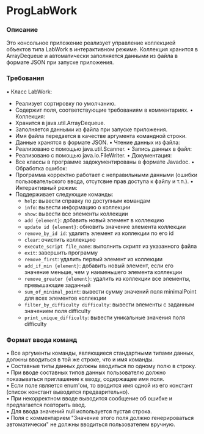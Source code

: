 # ProgLabWork
 
### Описание

Это консольное приложение реализует управление коллекцией объектов типа LabWork в интерактивном режиме. Коллекция хранится в ArrayDequeue и автоматически заполняется данными из файла в формате JSON при запуске приложения.

### Требования

• Класс LabWork:
  * Реализует сортировку по умолчанию.
  * Содержит поля, соответствующие требованиям в комментариях.
• Коллекция:
  * Хранится в java.util.ArrayDequeue.
  * Заполняется данными из файла при запуске приложения.
  * Имя файла передается в качестве аргумента командной строки.
  * Данные хранятся в формате JSON.
• Чтение данных из файла:
  * Реализовано с помощью java.util.Scanner.
• Запись данных в файл:
  * Реализовано с помощью java.io.FileWriter.
• Документация:
  * Все классы в программе задокументированы в формате Javadoc.
• Обработка ошибок:
  * Программа корректно работает с неправильными данными (ошибки пользовательского ввода, отсутсвие прав доступа к файлу и т.п.).
• Интерактивный режим:
  * Поддерживает следующие команды:
    * ```help```: вывести справку по доступным командам
    * ```info```: вывести информацию о коллекции
    * ```show```: вывести все элементы коллекции
    * ```add {element}```: добавить новый элемент в коллекцию
    * ```update id {element}```: обновить значение элемента коллекции
    * ```remove_by_id id```: удалить элемент из коллекции по его id
    * ```clear```: очистить коллекцию
    * ```execute_script file_name```: выполнить скрипт из указанного файла
    * ```exit```: завершить программу
    * ```remove_first```: удалить первый элемент из коллекции
    * ```add_if_min {element}```: добавить новый элемент, если его значение меньше, чем у наименьшего элемента коллекции
    * ```remove_greater {element}```: удалить из коллекции все элементы, превышающие заданный
    * ```sum_of_minimal_point```: вывести сумму значений поля minimalPoint для всех элементов коллекции
    * ```filter_by_difficulty difficulty```: вывести элементы с заданным значением поля difficulty
    * ```print_unique_difficulty```: вывести уникальные значения поля difficulty

### Формат ввода команд

• Все аргументы команды, являющиеся стандартными типами данных, должны вводиться в той же строке, что и имя команды.  
• Составные типы данных должны вводиться по одному полю в строку.  
• При вводе составных типов данных пользователю должно показываться приглашение к вводу, содержащее имя поля.  
• Если поле является enum'ом, то вводится имя одной из его констант (список констант выводится предварительно).  
• При некорректном вводе выводится сообщение об ошибке и предлагается повторить ввод.  
• Для ввода значений null используется пустая строка.  
• Поля с комментарием "Значение этого поля должно генерироваться автоматически" не должны вводиться пользователем вручную.  
